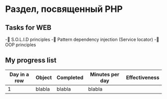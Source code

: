 # Раздел, посвященный PHP

## Tasks for WEB
-📌 S.O.L.I.D principles
-📌 Pattern dependency injection (Service locator)
-📌 OOP principles

## My progress list
| Day in a row | Object | Completed | Minutes per day | Effectiveness |
| ------------ | ------ | --------- | --------------- | ------------- |
| 1 | blabla | blabla | blabla |


